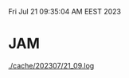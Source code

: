 Fri Jul 21 09:35:04 AM EEST 2023
# JAM
<a href='./cache/202307/21_09.log'>./cache/202307/21_09.log</a>
